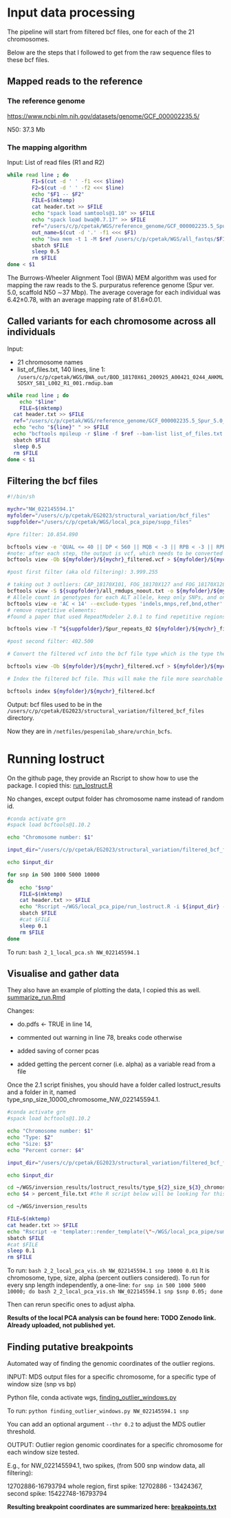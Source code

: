 # Input data processing

The pipeline will start from filtered bcf files, one for each of the 21
chromosomes.

Below are the steps that I followed to get from the raw sequence files to
these bcf files.

## Mapped reads to the reference

### The reference genome

<https://www.ncbi.nlm.nih.gov/datasets/genome/GCF_000002235.5/>

N50: 37.3 Mb

### The mapping algorithm

Input: List of read files (R1 and R2)

```bash
while read line ; do
        F1=$(cut -d ' ' -f1 <<< $line)
        F2=$(cut -d ' ' -f2 <<< $line)
        echo "$F1 -- $F2"
        FILE=$(mktemp)
        cat header.txt >> $FILE
        echo "spack load samtools@1.10" >> $FILE
        echo "spack load bwa@0.7.17" >> $FILE
        ref="/users/c/p/cpetak/WGS/reference_genome/GCF_000002235.5_Spur_5.0_genomic.fna"
        out_name=$(cut -d '.' -f1 <<< $F1)
        echo "bwa mem -t 1 -M $ref /users/c/p/cpetak/WGS/all_fastqs/$F1 /users/c/p/cpetak/WGS/all_fastqs/$F2 | samtools view -S -b > /users/c/p/cpetak/WGS/BWA_out/$out_name.bam" >> $FILE
        sbatch $FILE
        sleep 0.5
        rm $FILE
done < $1
```

The Burrows-Wheeler Alignment Tool (BWA) MEM algorithm was used for
mapping the raw reads to the S. purpuratus reference genome (Spur ver.
5.0, scaffold N50 ∼37 Mbp). The average coverage for each individual was
6.42±0.78, with an average mapping rate of 81.6±0.01.

## Called variants for each chromosome across all individuals

Input:

-   21 chromosome names
-   list_of_files.txt, 140 lines, line 1:
    `/users/c/p/cpetak/WGS/BWA_out/BOD_18170X61_200925_A00421_0244_AHKML5DSXY_S81_L002_R1_001.rmdup.bam`

```bash
while read line ; do
	echo "$line"
	FILE=$(mktemp)
  cat header.txt >> $FILE
  ref="/users/c/p/cpetak/WGS/reference_genome/GCF_000002235.5_Spur_5.0_genomic.fna"
  echo "echo "${line}" " >> $FILE
  echo "bcftools mpileup -r $line -f $ref --bam-list list_of_files.txt | bcftools call -mv -Ob -o multi_bam_${line}.bcf" >> $FILE
  sbatch $FILE
  sleep 0.5
  rm $FILE
done < $1
```

## Filtering the bcf files

```bash
#!/bin/sh

mychr="NW_022145594.1"
myfolder="/users/c/p/cpetak/EG2023/structural_variation/bcf_files"
suppfolder="/users/c/p/cpetak/WGS/local_pca_pipe/supp_files"

#pre filter: 10.854.890

bcftools view -e 'QUAL <= 40 || DP < 560 || MQB < -3 || RPB < -3 || RPB > 3 || AN < 238' ${myfolder}/multi_bam_${mychr}.bcf > ${myfolder}/${mychr}_filtered.vcf
#note: after each step, the output is vcf, which needs to be converted into bcf
bcftools view -Ob ${myfolder}/${mychr}_filtered.vcf > ${myfolder}/${mychr}_filtered.bcf

#post first filter (aka old filtering): 3.999.255

# taking out 3 outliers: CAP_18170X101, FOG_18170X127 and FOG_18170X128
bcftools view -S ${suppfolder}/all_rmdups_noout.txt -o ${myfolder}/${mychr}_filtered_noout.vcf ${myfolder}/${mychr}_filtered.bcf
# Allele count in genotypes for each ALT allele, keep only SNPs, and only biallelic:
bcftools view -e 'AC < 14' --exclude-types 'indels,mnps,ref,bnd,other' -m2 -M2 ${myfolder}/${mychr}_filtered.bcf > ${myfolder}/${mychr}_filtered_noout.vcf
# remove repetitive elements:
#found a paper that used RepeatModeler 2.0.1 to find repetitive regions in the Spur assembly (same as what we are using here) - took their dataset and removed any variations that fell within any of those regions. https://www.ncbi.nlm.nih.gov/pmc/articles/PMC8615465/#:~:text=Repetitive%20elements%20(REs)%20occupy%20a,of%20biological%20processes%20remains%20unknown

bcftools view -T ^${suppfolder}/Spur_repeats_02 ${myfolder}/${mychr}_filtered.bcf -o ${myfolder}/${mychr}_filtered_noout.vcf

#post second filter: 402.500

# Convert the filtered vcf into the bcf file type which is the type the R package will be expecting

bcftools view -Ob ${myfolder}/${mychr}_filtered.vcf > ${myfolder}/${mychr}_filtered.bcf

# Index the filtered bcf file. This will make the file more searchable by the algorythm reading it.

bcftools index ${myfolder}/${mychr}_filtered.bcf
```

Output: bcf files used to be in the
`/users/c/p/cpetak/EG2023/structural_variation/filtered_bcf_files`
directory.

Now they are in `/netfiles/pespenilab_share/urchin_bcfs`.

# Running lostruct

On the github page, they provide an Rscript to show how to use the package. I copied this:
[run_lostruct.R](https://github.com/Cpetak/Urchin_inversions/blob/main/run_lostruct.R)

No changes, except output folder has chromosome name instead of random id.

```bash     
#conda activate grn
#spack load bcftools@1.10.2

echo "Chromosome number: $1"

input_dir="/users/c/p/cpetak/EG2023/structural_variation/filtered_bcf_files/${1}"

echo $input_dir

for snp in 500 1000 5000 10000
do
    echo "$snp"
    FILE=$(mktemp)
    cat header.txt >> $FILE
    echo "Rscript ~/WGS/local_pca_pipe/run_lostruct.R -i ${input_dir} -t snp -s ${snp} -I ~/WGS/local_pca_pipe/sample_info.tsv -c ${1}" >> $FILE
    sbatch $FILE
    #cat $FILE
    sleep 0.1
    rm $FILE
done
```

To run: `bash 2_1_local_pca.sh NW_022145594.1`

## Visualise and gather data

They also have an example of plotting the data, I copied this as well.
[summarize_run.Rmd](https://github.com/Cpetak/Urchin_inversions/blob/main/summarize_run.Rmd)

Changes:

-   do.pdfs \<- TRUE in line 14,

-   commented out warning in line 78, breaks code otherwise

-   added saving of corner pcas

-   added getting the percent corner (i.e. alpha) as a variable read
    from a file

Once the 2.1 script finishes, you should have a folder called lostruct_results and a folder in it, named type_snp_size_10000_chromosome_NW_022145594.1.

```bash
#conda activate grn
#spack load bcftools@1.10.2

echo "Chromosome number: $1"
echo "Type: $2"
echo "Size: $3"
echo "Percent corner: $4"

input_dir="/users/c/p/cpetak/EG2023/structural_variation/filtered_bcf_files/${1}"

echo $input_dir

cd ~/WGS/inversion_results/lostruct_results/type_${2}_size_${3}_chromosome_${1}
echo $4 > percent_file.txt #the R script below will be looking for this file! easier than figuring out how to pass in as an argument

cd ~/WGS/inversion_results

FILE=$(mktemp)
cat header.txt >> $FILE
echo "Rscript -e 'templater::render_template(\"~/WGS/local_pca_pipe/summarize_run.Rmd\",output=\"~/WGS/inversion_results/lostruct_results/type_${2}_size_${3}_chromosome_${1}/run_summary.html\",change.rootdir=TRUE)'" >> $FILE
sbatch $FILE
#cat $FILE
sleep 0.1
rm $FILE
```

To run: `bash 2_2_local_pca_vis.sh NW_022145594.1 snp 10000 0.01` It is chromosome, type, size, alpha (percent outliers considered). 
To run for every snp length independently, a one-line:
`for snp in 500 1000 5000 10000; do bash 2_2_local_pca_vis.sh NW_022145594.1 snp $snp 0.05; done`

Then can rerun specific ones to adjust alpha.

**Results of the local PCA analysis can be found here: TODO Zenodo link. Already uploaded, not published yet.**

## Finding putative breakpoints

Automated way of finding the genomic coordinates of the outlier regions.

INPUT: MDS output files for a specific chromosome, for a specific type of window size (snp vs bp)

Python file, conda activate wgs, [finding_outlier_windows.py](https://github.com/Cpetak/Urchin_inversions/blob/main/finding_outlier_windows.py)

To run: `python finding_outlier_windows.py NW_022145594.1 snp`

You can add an optional argument `--thr 0.2` to adjust the MDS outlier threshold.

OUTPUT: Outlier region genomic coordinates for a specific chromosome for each window size tested.

E.g., for NW_022145594.1, two spikes, (from 500 snp window data, all filtering): 

12702886-16793794 whole region, first spike: 12702886 - 13424367, second spike: 15422748-16793794

**Resulting breakpoint coordinates are summarized here: [breakpoints.txt](https://github.com/Cpetak/Urchin_inversions/blob/main/breakpoints.txt)**


